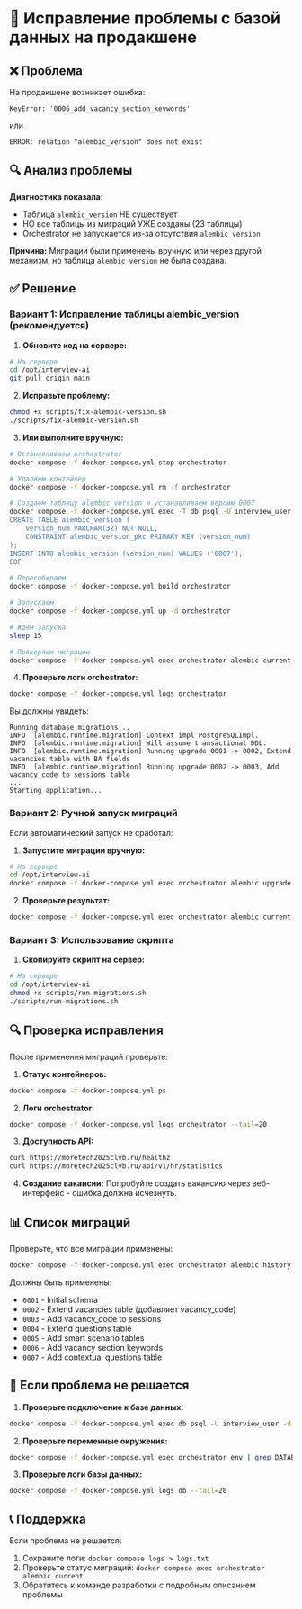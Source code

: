 # 🚨 Исправление проблемы с базой данных на продакшене

## ❌ **Проблема**
На продакшене возникает ошибка:
```
KeyError: '0006_add_vacancy_section_keywords'
```
или
```
ERROR: relation "alembic_version" does not exist
```

## 🔍 **Анализ проблемы**
**Диагностика показала:**
- Таблица `alembic_version` НЕ существует
- НО все таблицы из миграций УЖЕ созданы (23 таблицы)
- Orchestrator не запускается из-за отсутствия `alembic_version`

**Причина:** Миграции были применены вручную или через другой механизм, но таблица `alembic_version` не была создана.

## ✅ **Решение**

### **Вариант 1: Исправление таблицы alembic_version (рекомендуется)**

1. **Обновите код на сервере:**
```bash
# На сервере
cd /opt/interview-ai
git pull origin main
```

2. **Исправьте проблему:**
```bash
chmod +x scripts/fix-alembic-version.sh
./scripts/fix-alembic-version.sh
```

3. **Или выполните вручную:**
```bash
# Останавливаем orchestrator
docker compose -f docker-compose.yml stop orchestrator

# Удаляем контейнер
docker compose -f docker-compose.yml rm -f orchestrator

# Создаем таблицу alembic_version и устанавливаем версию 0007
docker compose -f docker-compose.yml exec -T db psql -U interview_user -d interview_ai << 'EOF'
CREATE TABLE alembic_version (
    version_num VARCHAR(32) NOT NULL,
    CONSTRAINT alembic_version_pkc PRIMARY KEY (version_num)
);
INSERT INTO alembic_version (version_num) VALUES ('0007');
EOF

# Пересобираем
docker compose -f docker-compose.yml build orchestrator

# Запускаем
docker compose -f docker-compose.yml up -d orchestrator

# Ждем запуска
sleep 15

# Проверяем миграции
docker compose -f docker-compose.yml exec orchestrator alembic current
```

4. **Проверьте логи orchestrator:**
```bash
docker compose -f docker-compose.yml logs orchestrator
```

Вы должны увидеть:
```
Running database migrations...
INFO  [alembic.runtime.migration] Context impl PostgreSQLImpl.
INFO  [alembic.runtime.migration] Will assume transactional DDL.
INFO  [alembic.runtime.migration] Running upgrade 0001 -> 0002, Extend vacancies table with BA fields
INFO  [alembic.runtime.migration] Running upgrade 0002 -> 0003, Add vacancy_code to sessions table
...
Starting application...
```

### **Вариант 2: Ручной запуск миграций**

Если автоматический запуск не сработал:

1. **Запустите миграции вручную:**
```bash
# На сервере
cd /opt/interview-ai
docker compose -f docker-compose.yml exec orchestrator alembic upgrade head
```

2. **Проверьте результат:**
```bash
docker compose -f docker-compose.yml exec orchestrator alembic current
```

### **Вариант 3: Использование скрипта**

1. **Скопируйте скрипт на сервер:**
```bash
# На сервере
cd /opt/interview-ai
chmod +x scripts/run-migrations.sh
./scripts/run-migrations.sh
```

## 🔍 **Проверка исправления**

После применения миграций проверьте:

1. **Статус контейнеров:**
```bash
docker compose -f docker-compose.yml ps
```

2. **Логи orchestrator:**
```bash
docker compose -f docker-compose.yml logs orchestrator --tail=20
```

3. **Доступность API:**
```bash
curl https://moretech2025clvb.ru/healthz
curl https://moretech2025clvb.ru/api/v1/hr/statistics
```

4. **Создание вакансии:**
Попробуйте создать вакансию через веб-интерфейс - ошибка должна исчезнуть.

## 📊 **Список миграций**

Проверьте, что все миграции применены:
```bash
docker compose -f docker-compose.yml exec orchestrator alembic history
```

Должны быть применены:
- `0001` - Initial schema
- `0002` - Extend vacancies table (добавляет vacancy_code)
- `0003` - Add vacancy_code to sessions
- `0004` - Extend questions table
- `0005` - Add smart scenario tables
- `0006` - Add vacancy section keywords
- `0007` - Add contextual questions table

## 🚨 **Если проблема не решается**

1. **Проверьте подключение к базе данных:**
```bash
docker compose -f docker-compose.yml exec db psql -U interview_user -d interview_ai -c "\d vacancies"
```

2. **Проверьте переменные окружения:**
```bash
docker compose -f docker-compose.yml exec orchestrator env | grep DATABASE
```

3. **Проверьте логи базы данных:**
```bash
docker compose -f docker-compose.yml logs db --tail=20
```

## 📞 **Поддержка**

Если проблема не решается:
1. Сохраните логи: `docker compose logs > logs.txt`
2. Проверьте статус миграций: `docker compose exec orchestrator alembic current`
3. Обратитесь к команде разработки с подробным описанием проблемы
